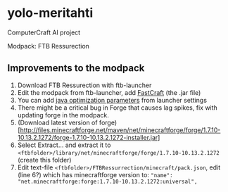 yolo-meritahti
==============

ComputerCraft AI project

Modpack: FTB Ressurection

Improvements to the modpack
---------------------------

1. Download FTB Ressurection with ftb-launcher
2. Edit the modpack from ftb-launcher, add [FastCraft](http://forum.industrial-craft.net/index.php?page=Thread&threadID=10820) (the .jar file)
3. You can add [java optimization parameters](http://pastebin.com/aL8zwnK2) from launcher settings
4. There might be a critical bug in Forge that causes lag spikes, fix with updating forge in the modpack.
  1. (Download latest version of forge)[http://files.minecraftforge.net/maven/net/minecraftforge/forge/1.7.10-10.13.2.1272/forge-1.7.10-10.13.2.1272-installer.jar]
  2. Select Extract... and extract it to `<ftbfolder>/library/net/minecraftforge/forge/1.7.10-10.13.2.1272` (create this folder)
  3. Edit text-file `<ftbfolder>/FTBRessurrection/minecraft/pack.json`, edit (line 6?) which has minecraftforge version to: `"name": "net.minecraftforge:forge:1.7.10-10.13.2.1272:universal",`
